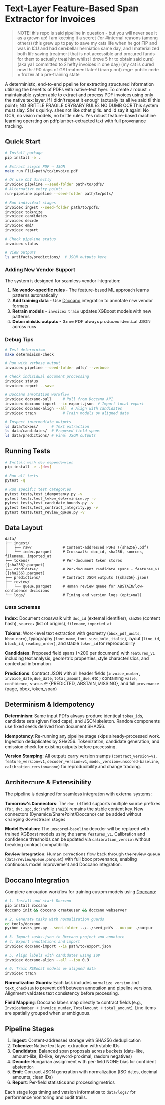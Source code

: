 # Text-Layer Feature-Based Span Extractor for Invoices

> NOTE! this repo is said pipeline in question - but you will never see it as a grown up! I am keeping it a secret (for #internal reasons (among others) (this grew up to pay to save my cats life when he got FIP and was in ICU and had cerebellar herniation same day, and I materialized both life saving treatment that is not accessible and procured funds for them to actually treat him whilst I drove 5 hr to obtain said cure) (aka ya I committed to 2 hefty invoices in one day) (my cat is cured now tho! 90 days of GS treatment later!) (carry on))
> ergo: public code = frozen at a pre-training state

A deterministic, end-to-end pipeline for extracting structured information utilizing the benefits of PDFs with native-text layer. 
To create a robust + maintainable system able to extract and process PDF invoices using only the native text layer. 
If I didn't repeat it enough (actually its all ive said til this point); NO BRITTLE FRAGILE CRYBABY RULES NO DUMB OCR 
This system must slay. She's quirky. shes not like othet girls. and id say it again!
No OCR, no vision models, no brittle rules. 
Yes robust feature-based machine learning operating on pdfplumber-extracted text with full provenance tracking.


## Quick Start

```bash
# Install package
pip install -e .

# Extract single PDF → JSON
make run FILE=path/to/invoice.pdf

# Or use CLI directly
invoicex pipeline --seed-folder path/to/pdfs/
# Alternative entry point:
run-pipeline pipeline --seed-folder path/to/pdfs/

# Run individual stages
invoicex ingest --seed-folder path/to/pdfs/
invoicex tokenize
invoicex candidates  
invoicex decode
invoicex emit
invoicex report

# Check pipeline status
invoicex status

# View outputs
ls artifacts/predictions/  # JSON outputs here
```

### Adding New Vendor Support

The system is designed for seamless vendor integration:

1. **No vendor-specific rules** - The feature-based ML approach learns patterns automatically
2. **Add training data** - Use [Doccano](https://doccano.github.io/doccano/) integration to annotate new vendor formats  
3. **Retrain models** - `invoicex train` updates XGBoost models with new patterns
4. **Deterministic outputs** - Same PDF always produces identical JSON across runs

### Debug Tips

```bash
# Test determinism
make determinism-check

# Run with verbose output
invoicex pipeline --seed-folder pdfs/ --verbose

# Check individual document processing
invoicex status
invoicex report --save

# Doccano annotation workflow
invoicex doccano-pull     # Pull from Doccano API
invoicex doccano-import --in export.json  # Import local export
invoicex doccano-align --all  # Align with candidates
invoicex train            # Train models on aligned data

# Inspect intermediate outputs
ls data/tokens/      # Text extraction
ls data/candidates/  # Proposed field spans  
ls data/predictions/ # Final JSON outputs
```

## Running Tests

```bash
# Install with dev dependencies
pip install -e .[dev]

# Run all tests
pytest -q

# Run specific test categories
pytest tests/test_idempotency.py -v
pytest tests/test_token_determinism.py -v
pytest tests/test_candidate_bounds.py -v
pytest tests/test_contract_integrity.py -v
pytest tests/test_review_queue.py -v
```

## Data Layout

```
data/
├── ingest/
│   ├── raw/              # Content-addressed PDFs ({sha256}.pdf)
│   └── index.parquet     # Crosswalk: doc_id, sha256, sources, filename, imported_at
├── tokens/               # Per-document token stores ({sha256}.parquet)
├── candidates/           # Per-document candidate spans + features_v1 ({sha256}.parquet)  
├── predictions/          # Contract JSON outputs ({sha256}.json)
├── review/
│   └── queue.parquet     # Human review queue for ABSTAIN/low-confidence decisions
└── logs/                 # Timing and version logs (optional)
```

### Data Schemas

**Index**: Document crosswalk with `doc_id` (external identifier), `sha256` (content hash), `sources` (list of origins), `filename`, `imported_at`

**Tokens**: Word-level text extraction with geometry (`bbox_pdf_units`, `bbox_norm`), typography (`font_name`, `font_size`, `bold`, `italic`), layout (`line_id`, `block_id`, `reading_order`), and stable `token_id` for reproducibility

**Candidates**: Proposed field spans (≤200 per document) with `features_v1` including text analysis, geometric properties, style characteristics, and contextual information

**Predictions**: Contract JSON with all header fields (`invoice_number`, `invoice_date`, `due_date`, `total_amount_due`, etc.) containing `value`, `confidence`, `status` ∈ {PREDICTED, ABSTAIN, MISSING}, and full `provenance` (page, bbox, token_span)

## Determinism & Idempotency

**Determinism**: Same input PDFs always produce identical `token_id`s, candidate sets (given fixed caps), and JSON skeleton. Random components use fixed seeds derived from document SHA256.

**Idempotency**: Re-running any pipeline stage skips already-processed work. Ingestion deduplicates by SHA256. Tokenization, candidate generation, and emission check for existing outputs before processing.

**Version Stamping**: All outputs carry version stamps (`contract_version=v1`, `feature_version=v1`, `decoder_version=v1`, `model_version=unscored-baseline`, `calibration_version=none`) for reproducibility and change tracking.

## Architecture & Extensibility

The pipeline is designed for seamless integration with external systems:

**Tomorrow's Connectors**: The `doc_id` field supports multiple source prefixes (`fs:`, `dv:`, `sp:`, `dc:`) while `sha256` remains the stable content key. New connectors (Dynamics/SharePoint/Doccano) can be added without changing downstream stages.

**Model Evolution**: The `unscored-baseline` decoder will be replaced with trained XGBoost models using the same `features_v1`. Calibration and confidence thresholds can be updated via `calibration_version` without breaking contract compatibility.

**Review Integration**: Human corrections flow back through the review queue (`data/review/queue.parquet`) with full bbox provenance, enabling continuous model improvement and Doccano integration.

## Doccano Integration

Complete annotation workflow for training custom models using [Doccano](https://doccano.github.io/doccano/):

```bash
# 1. Install and start Doccano
pip install doccano
doccano init && doccano createuser && doccano webserver

# 2. Generate tasks with normalization guards  
cd tools/doccano
python tasks_gen.py --seed-folder ../../seed_pdfs --output ./output

# 3. Import tasks.json to Doccano project and annotate
# 4. Export annotations and import
invoicex doccano-import --in path/to/export.json

# 5. Align labels with candidates using IoU
invoicex doccano-align --all --iou 0.3

# 6. Train XGBoost models on aligned data
invoicex train
```

**Normalization Guards**: Each task includes `normalize_version` and `text_checksum` to prevent drift between annotation and pipeline versions. Alignment validates text consistency before processing.

**Field Mapping**: Doccano labels map directly to contract fields (e.g., `InvoiceNumber` → `invoice_number`, `TotalAmount` → `total_amount`). Line items are spatially grouped when unambiguous.

## Pipeline Stages

1. **Ingest**: Content-addressed storage with SHA256 deduplication
2. **Tokenize**: Native text layer extraction with stable IDs  
3. **Candidates**: Balanced span proposals across buckets (date-like, amount-like, ID-like, keyword-proximal, random negatives)
4. **Decode**: Hungarian assignment with per-field NONE bias for confident abstention
5. **Emit**: Contract JSON generation with normalization (ISO dates, decimal amounts, clean IDs) 
6. **Report**: Per-field statistics and processing metrics

Each stage logs timing and version information to `data/logs/` for performance monitoring and audit trails.
